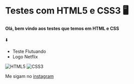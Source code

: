 
 # Testes com HTML5 e CSS3 🖥️

#### Olá, bem vindo aos testes que temos em HTML e CSS

⬇️
* Teste Flutuando
* Logo Netflix <br/>

![HTML5](https://user-images.githubusercontent.com/104328195/167319881-bedd2b8f-6374-42dd-9ce0-5003f072c8c6.jpg)
![CSS3](https://user-images.githubusercontent.com/104328195/167319886-ab12d227-27fc-46c9-bc47-7b7416dd1cbf.jpg)

Me sigam no [instagram](https://www.instagram.com/gabi.o.farias/?hl=pt-br)
